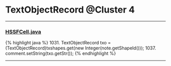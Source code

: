# TextObjectRecord @Cluster 4

***

### [HSSFCell.java](https://searchcode.com/codesearch/view/15642303/)
{% highlight java %}
1031. TextObjectRecord txo = (TextObjectRecord)txshapes.get(new Integer(note.getShapeId()));
1037. comment.setString(txo.getStr());
{% endhighlight %}

***

